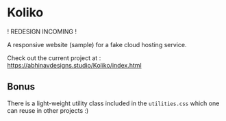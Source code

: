 # Koliko

! REDESIGN INCOMING !

A responsive website (sample) for a fake cloud hosting service.

Check out the current project at : <https://abhinavdesigns.studio/Koliko/index.html>

## Bonus

There is a light-weight utility class included in the `utilities.css` which one can reuse in other projects :)
